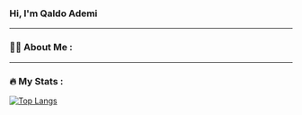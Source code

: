 ### Hi, I'm Qaldo Ademi
---
### 👨‍💻 About Me :

---
### :fire: My Stats :

[![Top Langs](https://github-readme-stats.vercel.app/api/top-langs/?username=aldoademi&layout=compact&theme=vision-friendly-dark)](https://github.com/anuraghazra/github-readme-stats)
